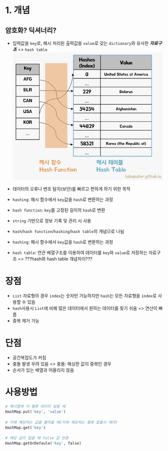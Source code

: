 # 1. 개념
## 암호화? 딕셔너리? 
- 입력값을 `key`로, 해시 처리된 출력값을 `value`로 갖는 `dictionary`와 유사한 ***자료구조*** => `hash table`
![hash개념](./../assets/hashtable.jpeg)
- 데이터의 오류나 변조 탐지(보안)를 빠르고 편하게 하기 위한 목적
- `hashing`: 해시 함수에서 `key`값을 `hash`로 변환하는 과정
- `hash function`: `key`를 고정된 길이의 `hash`로 변환





- `string` 기반으로 정보 기록 및 관리 시 사용
- `hash`/`hash function`/`hashing`/`hash table`의 개념으로 나뉨
- `hashing`: 해시 함수에서 `key`값을 `hash`로 변환하는 과정
- `hash table`: 연관 배열구조를 이용하여 데이터를 `key`와 `value`로 저장하는 자료구조 => ???hash와 hash table 개념차이???

# 장점
- `List` 자료형의 경우 `index`는 숫자만 가능하지만 `hash`는 모든 자료형을 `index`로 사용할 수 있음
- `hash`사용시 `List`에 비해 많은 데이터에서 원하는 데이터를 찾기 쉬움 => 연산이 빠름
- 중복 제거 가능

# 단점
- 공간복잡도가 커짐
- 충돌 발생 우려 있음 => 충돌: 해싱한 값이 중복인 경우
- 순서가 있는 배열과 어울리지 않음

# 사용방법 
```python
# 해시맵에 키-밸류 데이터 넣을 때
HashMap.put('key', 'value')

# 키에 해당하는 값을 불러올 때(키에 해당하는 밸류 없을시 에러)
HashMap.get('key') 

# 해당 값이 없을 때 false 값 반환
HashMap.getOrDefaule('key', false)
```